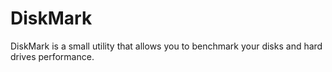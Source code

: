 # DiskMark
DiskMark is a small utility that allows you to benchmark your disks and hard drives performance.
